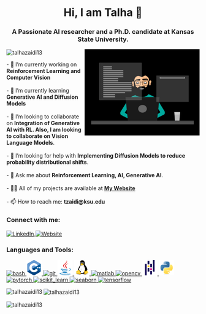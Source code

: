 <h1 align="center"> Hi, I am Talha 👋 </h1>

<h3 align="center">A Passionate AI researcher and a Ph.D. candidate at Kansas State University.</h3>

<img align="right" alt="Coding" width="300" src="images/UI Developer.gif">

<p align="left">
  <img src="https://komarev.com/ghpvc/?username=talhazaidi13&label=Profile%20views&color=0e75b6&style=flat" alt="talhazaidi13" />
</p>

<div style="text-align: left;">
  - 🔭 I’m currently working on <strong>Reinforcement Learning and Computer Vision</strong> <br><br>
  - 🌱 I’m currently learning <strong>Generative AI and Diffusion Models</strong> <br><br>
  - 👯 I’m looking to collaborate on <strong>Integration of Generative AI with RL. Also, I am looking to collaborate on Vision Language Models</strong>. <br><br>
  - 🤔 I’m looking for help with <strong>Implementing Diffusion Models to reduce probability distributional shifts</strong>. <br><br>
  - 💬 Ask me about <strong>Reinforcement Learning, AI, Generative AI</strong>. <br><br>
  - 👨‍💻 All of my projects are available at <a href="https://talhazaidi13.github.io" target="_blank"><strong>My Website</strong></a> <br><br>
  - 📫 How to reach me: <strong>tzaidi@ksu.edu</strong>
</div>

<h3 align="left">Connect with me:</h3>
<p align="left">
  <a href="https://www.linkedin.com/in/tzaidi13/" target="_blank">
    <img align="center" src="https://raw.githubusercontent.com/rahuldkjain/github-profile-readme-generator/master/src/images/icons/Social/linked-in-alt.svg" alt="LinkedIn" height="30" width="40" />
  </a>
  <a href="https://talhazaidi13.github.io/" target="_blank">
    <img align="center" src="https://img.icons8.com/ios-filled/50/000000/internet.png" alt="Website" height="30" width="40" />
  </a>
</p>


<h3 align="left">Languages and Tools:</h3>
<p align="left"> <a href="https://www.gnu.org/software/bash/" target="_blank" rel="noreferrer"> <img src="https://www.vectorlogo.zone/logos/gnu_bash/gnu_bash-icon.svg" alt="bash" width="40" height="40"/> </a> <a href="https://www.w3schools.com/cpp/" target="_blank" rel="noreferrer"> <img src="https://raw.githubusercontent.com/devicons/devicon/master/icons/cplusplus/cplusplus-original.svg" alt="cplusplus" width="40" height="40"/> </a> <a href="https://git-scm.com/" target="_blank" rel="noreferrer"> <img src="https://www.vectorlogo.zone/logos/git-scm/git-scm-icon.svg" alt="git" width="40" height="40"/> </a> <a href="https://www.java.com" target="_blank" rel="noreferrer"> <img src="https://raw.githubusercontent.com/devicons/devicon/master/icons/java/java-original.svg" alt="java" width="40" height="40"/> </a> <a href="https://www.linux.org/" target="_blank" rel="noreferrer"> <img src="https://raw.githubusercontent.com/devicons/devicon/master/icons/linux/linux-original.svg" alt="linux" width="40" height="40"/> </a> <a href="https://www.mathworks.com/" target="_blank" rel="noreferrer"> <img src="https://upload.wikimedia.org/wikipedia/commons/2/21/Matlab_Logo.png" alt="matlab" width="40" height="40"/> </a> <a href="https://opencv.org/" target="_blank" rel="noreferrer"> <img src="https://www.vectorlogo.zone/logos/opencv/opencv-icon.svg" alt="opencv" width="40" height="40"/> </a> <a href="https://pandas.pydata.org/" target="_blank" rel="noreferrer"> <img src="https://raw.githubusercontent.com/devicons/devicon/2ae2a900d2f041da66e950e4d48052658d850630/icons/pandas/pandas-original.svg" alt="pandas" width="40" height="40"/> </a> <a href="https://www.python.org" target="_blank" rel="noreferrer"> <img src="https://raw.githubusercontent.com/devicons/devicon/master/icons/python/python-original.svg" alt="python" width="40" height="40"/> </a> <a href="https://pytorch.org/" target="_blank" rel="noreferrer"> <img src="https://www.vectorlogo.zone/logos/pytorch/pytorch-icon.svg" alt="pytorch" width="40" height="40"/> </a> <a href="https://scikit-learn.org/" target="_blank" rel="noreferrer"> <img src="https://upload.wikimedia.org/wikipedia/commons/0/05/Scikit_learn_logo_small.svg" alt="scikit_learn" width="40" height="40"/> </a> <a href="https://seaborn.pydata.org/" target="_blank" rel="noreferrer"> <img src="https://seaborn.pydata.org/_images/logo-mark-lightbg.svg" alt="seaborn" width="40" height="40"/> </a> <a href="https://www.tensorflow.org" target="_blank" rel="noreferrer"> <img src="https://www.vectorlogo.zone/logos/tensorflow/tensorflow-icon.svg" alt="tensorflow" width="40" height="40"/> </a> </p>


<p><img align="left" src="https://github-readme-stats.vercel.app/api/top-langs?username=talhazaidi13&show_icons=true&locale=en&layout=compact" alt="talhazaidi13" /></p>

<p>&nbsp;<img align="center" src="https://github-readme-stats.vercel.app/api?username=talhazaidi13&show_icons=true&locale=en" alt="talhazaidi13" /></p>

<p><img align="center" src="https://github-readme-streak-stats.herokuapp.com/?user=talhazaidi13&" alt="talhazaidi13" /></p>
